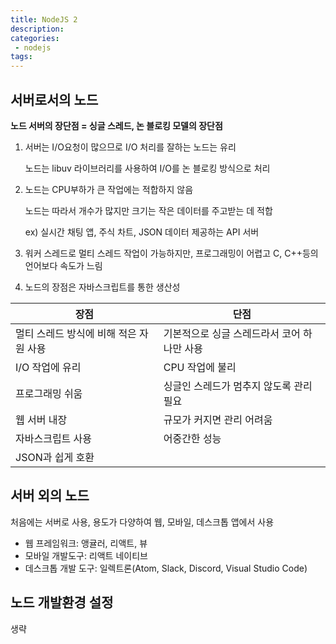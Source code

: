 ```yaml
---
title: NodeJS 2
description:
categories:
 - nodejs
tags:
---
```


## 서버로서의 노드

__노드 서버의 장단점 = 싱글 스레드, 논 블로킹 모델의 장단점__

1. 서버는 I/O요청이 많으므로 I/O 처리를 잘하는 노드는 유리

   노드는 libuv 라이브러리를 사용하여 I/O를 논 블로킹 방식으로 처리

2. 노드는 CPU부하가 큰 작업에는 적합하지 않음

   노드는 따라서 개수가 많지만 크기는 작은 데이터를 주고받는 데 적합

   ex) 실시간 채팅 앱, 주식 차트, JSON 데이터 제공하는 API 서버

3. 워커 스레드로 멀티 스레드 작업이 가능하지만, 프로그래밍이 어렵고 C, C++등의 언어보다 속도가 느림
4. 노드의 장점은 자바스크립트를 통한 생산성

| 장점                                   | 단점                                        |
| -------------------------------------- | ------------------------------------------- |
| 멀티 스레드 방식에 비해 적은 자원 사용 | 기본적으로 싱글 스레드라서 코어 하나만 사용 |
| I/O 작업에 유리                        | CPU 작업에 불리                             |
| 프로그래밍 쉬움                        | 싱글인 스레드가 멈추지 않도록 관리 필요     |
| 웹 서버 내장                           | 규모가 커지면 관리 어려움                   |
| 자바스크립트 사용                      | 어중간한 성능                               |
| JSON과 쉽게 호환                       |                                             |



## 서버 외의 노드

처음에는 서버로 사용, 용도가 다양하여 웹, 모바일, 데스크톱 앱에서 사용

- 웹 프레임워크: 앵귤러, 리액트, 뷰
- 모바일 개발도구: 리액트 네이티브
- 데스크톱 개발 도구: 일렉트론(Atom, Slack, Discord, Visual Studio Code)

## 노드 개발환경 설정

생략